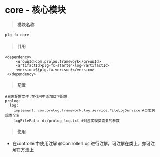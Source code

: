 # **core - 核心模块**

> #### 模块名称

```
plg-fx-core
```

> #### 引用

```
<dependency>
     <groupId>com.prolog.framework</groupId>
     <artifactId>plg-fx-starter-log</artifactId>
     <version>${plg.fx.verison}</version>
 </dependency>
```

> #### 配置

```
#日志配置文件,在引用中添加以下配置
prolog:
  log:
    implement: com.prolog.framework.log.service.FileLogService #日志实现类全名
    logFilePath: d:/prolog-log.txt #对应实现类需要的参数
```

> #### 使用

* 在controller中使用注解 @ControllerLog 进行注解，可注解在类上，亦可注解在方法上



